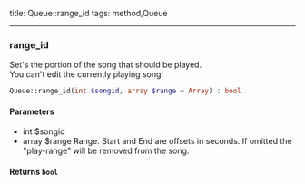title: Queue::range_id
tags: method,Queue

---

<div class="method">
<h3 class="method-name">range_id</h3>
<p>Set's the portion of the song that should be played.<br>You can't edit the currently playing song!</p>

```php
Queue::range_id(int $songid, array $range = Array) : bool
```

#### Parameters

*  int $songid
*  array $range Range. Start and End are offsets in seconds. If omitted the "play-range" will be removed from the song.


#### Returns `bool`




</div>